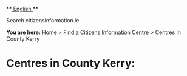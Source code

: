 **[ English ](/) **

Search citizensinformation.ie

  

**You are here:** [ Home ](https://www.citizensinformation.ie/ "Home page") >
[ Find a Citizens Information Centre ](https://centres.citizensinformation.ie/
"Find a Citizens Information Centre") > Centres in County Kerry

#  Centres in County Kerry:
